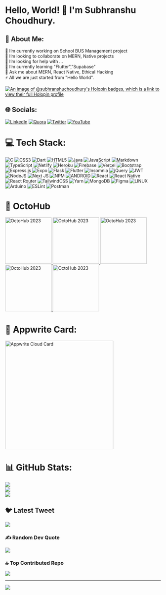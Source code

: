 # Hello, World! 👋 I'm Subhranshu Choudhury.

## 💫 About Me:
🔭 I’m currently working on School BUS Management project<br>👯 I’m looking to collaborate on MERN, Native projects<br>🤝 I’m looking for help with ...<br>🌱 I’m currently learning "Flutter","Supabase"<br>💬 Ask me about MERN, React Native, Ethical Hacking<br>⚡ All we are just started from "Hello World".

[![An image of @subhranshuchoudhury's Holopin badges, which is a link to view their full Holopin profile](https://holopin.me/subhranshuchoudhury)](https://holopin.io/@subhranshuchoudhury)


## 🌐 Socials:
[![LinkedIn](https://img.shields.io/badge/LinkedIn-%230077B5.svg?logo=linkedin&logoColor=white)](https://linkedin.com/in/subhranshusekharchoudhury) [![Quora](https://img.shields.io/badge/Quora-%23B92B27.svg?logo=Quora&logoColor=white)](https://quora.com/profile/Subhransu-Sekhar-Choudhury-1) [![Twitter](https://img.shields.io/badge/Twitter-%231DA1F2.svg?logo=Twitter&logoColor=white)](https://twitter.com/subhransuReal) [![YouTube](https://img.shields.io/badge/YouTube-%23FF0000.svg?logo=YouTube&logoColor=white)](https://youtube.com/@SubhranshuChoudhury) 

# 💻 Tech Stack:
![C](https://img.shields.io/badge/c-%2300599C.svg?style=for-the-badge&logo=c&logoColor=white) ![CSS3](https://img.shields.io/badge/css3-%231572B6.svg?style=for-the-badge&logo=css3&logoColor=white) ![Dart](https://img.shields.io/badge/dart-%230175C2.svg?style=for-the-badge&logo=dart&logoColor=white) ![HTML5](https://img.shields.io/badge/html5-%23E34F26.svg?style=for-the-badge&logo=html5&logoColor=white) ![Java](https://img.shields.io/badge/java-%23ED8B00.svg?style=for-the-badge&logo=java&logoColor=white) ![JavaScript](https://img.shields.io/badge/javascript-%23323330.svg?style=for-the-badge&logo=javascript&logoColor=%23F7DF1E) ![Markdown](https://img.shields.io/badge/markdown-%23000000.svg?style=for-the-badge&logo=markdown&logoColor=white) ![TypeScript](https://img.shields.io/badge/typescript-%23007ACC.svg?style=for-the-badge&logo=typescript&logoColor=white) ![Netlify](https://img.shields.io/badge/netlify-%23000000.svg?style=for-the-badge&logo=netlify&logoColor=#00C7B7) ![Heroku](https://img.shields.io/badge/heroku-%23430098.svg?style=for-the-badge&logo=heroku&logoColor=white) ![Firebase](https://img.shields.io/badge/firebase-%23039BE5.svg?style=for-the-badge&logo=firebase) ![Vercel](https://img.shields.io/badge/vercel-%23000000.svg?style=for-the-badge&logo=vercel&logoColor=white) ![Bootstrap](https://img.shields.io/badge/bootstrap-%23563D7C.svg?style=for-the-badge&logo=bootstrap&logoColor=white) ![Express.js](https://img.shields.io/badge/express.js-%23404d59.svg?style=for-the-badge&logo=express&logoColor=%2361DAFB) ![Expo](https://img.shields.io/badge/expo-1C1E24?style=for-the-badge&logo=expo&logoColor=#D04A37) ![Flask](https://img.shields.io/badge/flask-%23000.svg?style=for-the-badge&logo=flask&logoColor=white) ![Flutter](https://img.shields.io/badge/Flutter-%2302569B.svg?style=for-the-badge&logo=Flutter&logoColor=white) ![Insomnia](https://img.shields.io/badge/Insomnia-black?style=for-the-badge&logo=insomnia&logoColor=5849BE) ![jQuery](https://img.shields.io/badge/jquery-%230769AD.svg?style=for-the-badge&logo=jquery&logoColor=white) ![JWT](https://img.shields.io/badge/JWT-black?style=for-the-badge&logo=JSON%20web%20tokens) ![NodeJS](https://img.shields.io/badge/node.js-6DA55F?style=for-the-badge&logo=node.js&logoColor=white) ![Next JS](https://img.shields.io/badge/Next-black?style=for-the-badge&logo=next.js&logoColor=white) ![NPM](https://img.shields.io/badge/NPM-%23000000.svg?style=for-the-badge&logo=npm&logoColor=white) ![ANDROID](https://img.shields.io/badge/android-%2320232a.svg?style=for-the-badge&logo=android&logoColor=%a4c639) ![React](https://img.shields.io/badge/react-%2320232a.svg?style=for-the-badge&logo=react&logoColor=%2361DAFB) ![React Native](https://img.shields.io/badge/react_native-%2320232a.svg?style=for-the-badge&logo=react&logoColor=%2361DAFB) ![React Router](https://img.shields.io/badge/React_Router-CA4245?style=for-the-badge&logo=react-router&logoColor=white) ![TailwindCSS](https://img.shields.io/badge/tailwindcss-%2338B2AC.svg?style=for-the-badge&logo=tailwind-css&logoColor=white) ![Yarn](https://img.shields.io/badge/yarn-%232C8EBB.svg?style=for-the-badge&logo=yarn&logoColor=white) ![MongoDB](https://img.shields.io/badge/MongoDB-%234ea94b.svg?style=for-the-badge&logo=mongodb&logoColor=white) 	![Figma](https://img.shields.io/badge/figma-%23F24E1E.svg?style=for-the-badge&logo=figma&logoColor=white) ![LINUX](https://img.shields.io/badge/Linux-FCC624?style=for-the-badge&logo=linux&logoColor=black) ![Arduino](https://img.shields.io/badge/-Arduino-00979D?style=for-the-badge&logo=Arduino&logoColor=white) ![ESLint](https://img.shields.io/badge/ESLint-4B3263?style=for-the-badge&logo=eslint&logoColor=white) ![Postman](https://img.shields.io/badge/Postman-FF6C37?style=for-the-badge&logo=postman&logoColor=white)

# 🐙 OctoHub

<a href="https://discord.gg/qg8N7dq7tZ">
	<img width="150" src="https://ecertificates.onrender.com/badge/contributor/octohub2023/subhransuchoudhury00@gmail.com/level/0" alt="OctoHub 2023" />
	<img width="150" src="https://ecertificates.onrender.com/badge/contributor/octohub2023/subhransuchoudhury00@gmail.com/level/2" alt="OctoHub 2023" />
	<img width="150" src="https://ecertificates.onrender.com/badge/contributor/octohub2023/subhransuchoudhury00@gmail.com/level/1" alt="OctoHub 2023" />
	<img width="150" src="https://ecertificates.onrender.com/badge/contributor/octohub2023/subhransuchoudhury00@gmail.com/level/3" alt="OctoHub 2023" />
	<img width="150" src="https://ecertificates.onrender.com/badge/contributor/octohub2023/subhransuchoudhury00@gmail.com/level/4" alt="OctoHub 2023" />
</a>

# 🎴 Appwrite Card:

<a href="https://cloud.appwrite.io/card/6467cf80535f9b5e9ac6">
	<img width="350" src="https://cloud.appwrite.io/v1/cards/cloud?userId=6467cf80535f9b5e9ac6" alt="Appwrite Cloud Card" />
</a>

# 📊 GitHub Stats:
![](https://github-readme-stats.vercel.app/api?username=subhranshuchoudhury&theme=monokai&hide_border=false&include_all_commits=true&count_private=true)<br/>
![](https://github-readme-streak-stats.herokuapp.com/?user=subhranshuchoudhury&theme=monokai&hide_border=false)<br/>
![](https://github-readme-stats.vercel.app/api/top-langs/?username=subhranshuchoudhury&theme=monokai&hide_border=false&include_all_commits=true&count_private=true&layout=compact)

## 🐦 Latest Tweet
[![](https://gtce.itsvg.in/api?username=subhransuReal)](https://github.com/VishwaGauravIn/github-twitter-card-embed)

### ✍️ Random Dev Quote
![](https://quotes-github-readme.vercel.app/api?type=horizontal&theme=radical)

### 🔝 Top Contributed Repo
![](https://github-contributor-stats.vercel.app/api?username=subhranshuchoudhury&limit=5&theme=dark&combine_all_yearly_contributions=true)

---
[![](https://visitcount.itsvg.in/api?id=subhranshuchoudhury&icon=7&color=5)](https://visitcount.itsvg.in)

<!-- Proudly created with GPRM ( https://gprm.itsvg.in ) -->
